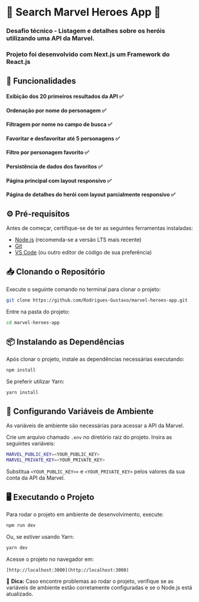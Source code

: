 # 🚀 Search Marvel Heroes App 🚀
### Desafio técnico - Listagem e detalhes sobre os heróis utilizando uma API da Marvel.

### Projeto foi desenvolvido com Next.js um Framework do React.js

## 🧠 Funcionalidades

#### Exibição dos 20 primeiros resultados da API ✅
#### Ordenação por nome do personagem ✅
#### Filtragem por nome no campo de busca ✅
#### Favoritar e desfavoritar até 5 personagens ✅
#### Filtro por personagem favorito ✅
#### Persistência de dados dos favoritos ✅
#### Página principal com layout responsivo ✅
#### Página de detalhes do herói com layout parcialmente  responsivo ✅

## ⚙️ Pré-requisitos

Antes de começar, certifique-se de ter as seguintes ferramentas instaladas:

- [Node.js](https://nodejs.org/) (recomenda-se a versão LTS mais recente)
- [Git](https://git-scm.com/)
- [VS Code](https://code.visualstudio.com/) (ou outro editor de código de sua preferência)

## 📥 Clonando o Repositório

Execute o seguinte comando no terminal para clonar o projeto:

```sh
git clone https://github.com/Rodrigues-Gustavo/marvel-heroes-app.git
```

Entre na pasta do projeto:

```sh
cd marvel-heroes-app
```

## 📦 Instalando as Dependências

Após clonar o projeto, instale as dependências necessárias executando:

```sh
npm install
```

Se preferir utilizar Yarn:

```sh
yarn install
```

## 🔧 Configurando Variáveis de Ambiente

As variáveis de ambiente são necessárias para acessar a API da Marvel.

Crie um arquivo chamado `.env` no diretório raiz do projeto. Insira as seguintes variáveis:

```sh
MARVEL_PUBLIC_KEY=<YOUR_PUBLIC_KEY>
MARVEL_PRIVATE_KEY=<YOUR_PRIVATE_KEY>
```

Substitua `<YOUR_PUBLIC_KEY>>` e `<YOUR_PRIVATE_KEY>` pelos valores da sua conta da API da Marvel.

## 🖥️ Executando o Projeto

Para rodar o projeto em ambiente de desenvolvimento, execute:

```sh
npm run dev
```

Ou, se estiver usando Yarn:

```sh
yarn dev
```

Acesse o projeto no navegador em:

```
[http://localhost:3000](http://localhost:3000)
```

📌 **Dica:** Caso encontre problemas ao rodar o projeto, verifique se as variáveis de ambiente estão corretamente configuradas e se o Node.js está atualizado.
